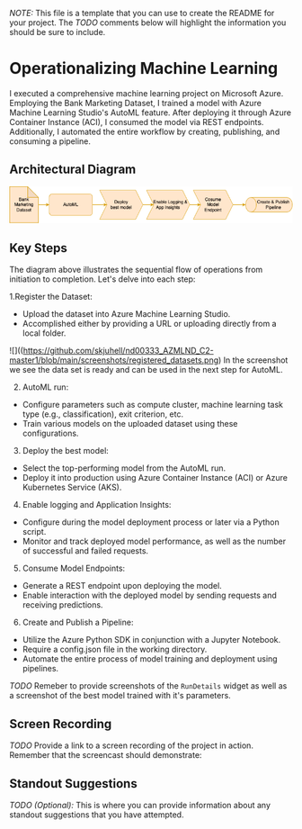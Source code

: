 *NOTE:* This file is a template that you can use to create the README for your project. The *TODO* comments below will highlight the information you should be sure to include.


# Operationalizing Machine Learning

 I executed a comprehensive machine learning project on Microsoft Azure. Employing the Bank Marketing Dataset, I trained a model with Azure Machine Learning Studio's AutoML feature. After deploying it through Azure Container Instance (ACI), I consumed the model via REST endpoints. Additionally, I automated the entire workflow by creating, publishing, and consuming a pipeline.

## Architectural Diagram
![](https://github.com/skjuhell/nd00333_AZMLND_C2-master1/blob/main/workflow.png)

## Key Steps
The diagram above illustrates the sequential flow of operations from initiation to completion. Let's delve into each step:

1.Register the Dataset:

- Upload the dataset into Azure Machine Learning Studio.
- Accomplished either by providing a URL or uploading directly from a local folder.

![]((https://github.com/skjuhell/nd00333_AZMLND_C2-master1/blob/main/screenshots/registered_datasets.png)
In the screenshot we see the data set is ready and can be used in the next step for AutoML.

2. AutoML run:

- Configure parameters such as compute cluster, machine learning task type (e.g., classification), exit criterion, etc.
- Train various models on the uploaded dataset using these configurations.

3. Deploy the best model:

- Select the top-performing model from the AutoML run.
- Deploy it into production using Azure Container Instance (ACI) or Azure Kubernetes Service (AKS).

4. Enable logging and Application Insights:

- Configure during the model deployment process or later via a Python script.
- Monitor and track deployed model performance, as well as the number of successful and failed requests.

5. Consume Model Endpoints:

- Generate a REST endpoint upon deploying the model.
- Enable interaction with the deployed model by sending requests and receiving predictions.

6. Create and Publish a Pipeline:

- Utilize the Azure Python SDK in conjunction with a Jupyter Notebook.
- Require a config.json file in the working directory.
- Automate the entire process of model training and deployment using pipelines.

*TODO* Remeber to provide screenshots of the `RunDetails` widget as well as a screenshot of the best model trained with it's parameters.

## Screen Recording
*TODO* Provide a link to a screen recording of the project in action. Remember that the screencast should demonstrate:

## Standout Suggestions
*TODO (Optional):* This is where you can provide information about any standout suggestions that you have attempted.
